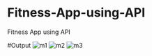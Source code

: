 # Fitness-App-using-API

Fitness App using API

#Output
![m1](https://user-images.githubusercontent.com/109650374/205672558-fe490f81-9cfe-4d6c-bfa0-03530c0b58e2.jpeg)
![m2](https://user-images.githubusercontent.com/109650374/205672586-d3474e32-5ccb-47ac-9d49-5338d06a2f3c.jpeg)
![m3](https://user-images.githubusercontent.com/109650374/205672600-2e9fab29-a49b-4089-9b0c-d2817ac7b90f.jpeg)
